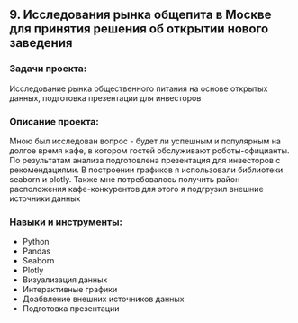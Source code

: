 ## 9. Исследования рынка общепита в Москве для принятия решения об открытии нового заведения

### Задачи проекта:
Исследование рынка общественного питания на основе открытых данных, подготовка презентации для инвесторов 

### Описание проекта:

Мною был исследован вопрос - будет ли успешным и популярным на долгое время кафе, в котором гостей обслуживают роботы-официанты. По результатам анализа подготовлена презентация для инвесторов с рекомендациями. В построении графиков я использовали библиотеки seaborn и plotly. Также мне потребовалось получить район расположения кафе-конкурентов для этого я подгрузил внешние источники данных

### Навыки и инструменты:

- Python
- Pandas
- Seaborn
- Plotly
- Визуализация данных
- Интерактивные графики
- Доабвление внешних источников данных
- Подготовка презентации

